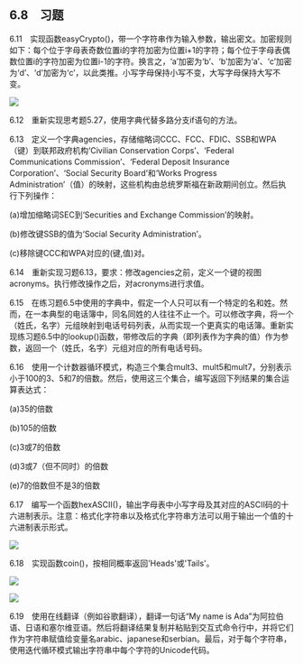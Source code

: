   

## 6.8　习题

6.11　实现函数easyCrypto()，带一个字符串作为输入参数，输出密文。加密规则如下：每个位于字母表奇数位置i的字符加密为位置i+1的字符；每个位于字母表偶数位置i的字符加密为位置i-1的字符。换言之，‘a’加密为‘b’、‘b’加密为‘a’、‘c’加密为‘d’、‘d’加密为‘c’，以此类推。小写字母保持小写不变，大写字母保持大写不变。

![](0-Assets/Epubook/程序员编程语言经典合集（计算机科学丛书5册套装），javapython编程语言含经典教材龙书《编译原理》%20(Bruce%20Eckel%20%20Alfred%20V.%20Aho%20%20Monica%20S.%20Lam%20etc.)%20(Z-Library)/images/image08637.jpeg)

6.12　重新实现思考题5.27，使用字典代替多路分支if语句的方法。

6.13　定义一个字典agencies，存储缩略词CCC、FCC、FDIC、SSB和WPA（键）到联邦政府机构‘Civilian Conservation Corps’、‘Federal Communications Commission’、‘Federal Deposit Insurance Corporation’、‘Social Security Board’和‘Works Progress Administration’（值）的映射，这些机构由总统罗斯福在新政期间创立。然后执行下列操作：

(a)增加缩略词SEC到‘Securities and Exchange Commission’的映射。

(b)修改键SSB的值为‘Social Security Administration’。

(c)移除键CCC和WPA对应的(键,值)对。

6.14　重新实现习题6.13，要求：修改agencies之前，定义一个键的视图acronyms。执行修改操作之后，对acronyms进行求值。

6.15　在练习题6.5中使用的字典中，假定一个人只可以有一个特定的名和姓。然而，在一本典型的电话簿中，同名同姓的人往往不止一个。可以修改字典，将一个（姓氏，名字）元组映射到电话号码列表，从而实现一个更真实的电话簿。重新实现练习题6.5中的lookup()函数，带修改后的字典（即列表作为字典的值）作为参数，返回一个（姓氏，名字）元组对应的所有电话号码。

6.16　使用一个计数器循环模式，构造三个集合mult3、mult5和mult7，分别表示小于100的3、5和7的倍数。然后，使用这三个集合，编写返回下列结果的集合运算表达式：

(a)35的倍数

(b)105的倍数

(c)3或7的倍数

(d)3或7（但不同时）的倍数

(e)7的倍数但不是3的倍数

6.17　编写一个函数hexASCII()，输出字母表中小写字母及其对应的ASCII码的十六进制表示。注意：格式化字符串以及格式化字符串方法可以用于输出一个值的十六进制表示形式。

![](0-Assets/Epubook/程序员编程语言经典合集（计算机科学丛书5册套装），javapython编程语言含经典教材龙书《编译原理》%20(Bruce%20Eckel%20%20Alfred%20V.%20Aho%20%20Monica%20S.%20Lam%20etc.)%20(Z-Library)/images/image08638.jpeg)

6.18　实现函数coin()，按相同概率返回'Heads'或'Tails'。

![](0-Assets/Epubook/程序员编程语言经典合集（计算机科学丛书5册套装），javapython编程语言含经典教材龙书《编译原理》%20(Bruce%20Eckel%20%20Alfred%20V.%20Aho%20%20Monica%20S.%20Lam%20etc.)%20(Z-Library)/images/image08639.jpeg)

![](0-Assets/Epubook/程序员编程语言经典合集（计算机科学丛书5册套装），javapython编程语言含经典教材龙书《编译原理》%20(Bruce%20Eckel%20%20Alfred%20V.%20Aho%20%20Monica%20S.%20Lam%20etc.)%20(Z-Library)/images/image08640.jpeg)

6.19　使用在线翻译（例如谷歌翻译），翻译一句话“My name is Ada”为阿拉伯语、日语和塞尔维亚语。然后将翻译结果复制并粘贴到交互式命令行中，并将它们作为字符串赋值给变量名arabic、japanese和serbian。最后，对于每个字符串，使用迭代循环模式输出字符串中每个字符的Unicode代码。